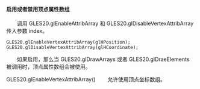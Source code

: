 
#### 启用或者禁用顶点属性数组
　　调用 GLES20.glEnableAttribArray 和 GLES20.glDisableVertexAttribArray 传入参数 index。

```
GLES20.glEnableVertexAttribArray(glHPosition);
GLES20.glDisableVertexAttribArray(glHCoordinate);
```
　　如果启用，那么当 GLES20.glDrawArrays 或者 GLES20.glDraeElements 被调用时，顶点属性数组会被使用。

GLES20.glEnableVertexAttribArray()
　　允许使用顶点坐标数组。
